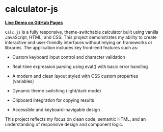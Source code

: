 # calculator-js

[**Live Demo on GitHub Pages**](https://nicowirtzbiki.github.io/calculator-js/)

`Calc.js` is a fully responsive, theme-switchable calculator built using vanilla JavaScript, HTML, and CSS. This project demonstrates my ability to create interactive and user-friendly interfaces without relying on frameworks or libraries. The application includes key front-end features such as:

- Custom keyboard input control and character validation

- Real-time expression parsing using eval() with basic error handling

- A modern and clean layout styled with CSS custom properties (variables)

- Dynamic theme switching (light/dark mode)

- Clipboard integration for copying results

- Accessible and keyboard-navigable design

This project reflects my focus on clean code, semantic HTML, and an understanding of responsive design and component logic.
